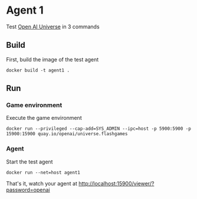 
# Agent 1

Test [Open AI Universe](https://github.com/openai/universe) in 3 commands

## Build
First, build the image of the test agent
```
docker build -t agent1 .
```

## Run

### Game environment
Execute the game environment
```
docker run --privileged --cap-add=SYS_ADMIN --ipc=host -p 5900:5900 -p 15900:15900 quay.io/openai/universe.flashgames
```

### Agent
Start the test agent
```
docker run --net=host agent1 
```

That's it, watch your agent at [http://localhost:15900/viewer/?password=openai](http://localhost:15900/viewer/?password=openai)

